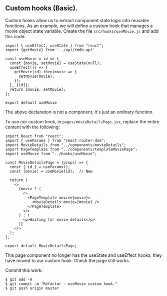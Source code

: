 ## Custom hooks (Basic).

Custom hooks allow us to extract component state logic into reusable functions. As an example, we will define a custom hook that manages a movie object state variable. Create the file `src/hooks/useMovie.js` and add this code:

```
import { useEffect, useState } from "react";
import {getMovie} from '../api/tmdb-api'

const useMovie = id => {
  const [movie, setMovie] = useState(null);
  useEffect(() => {
    getMovie(id).then(movie => {
      setMovie(movie);
    });
  }, [id]);
  return [movie, setMovie];
};

export default useMovie
```
The above declaration is not a component, it's just an ordinary function.

To use our custom hook, in `pages/movieDetailsPage.jsx`, replace the entire content with the following:

```
import React from "react";
import { useParams } from "react-router-dom";
import MovieDetails from "../components/movieDetails";
import PageTemplate from "../components/templateMoviePage";
import useMovie from "../hooks/useMovie";

const MovieDetailsPage = (props) => {
  const { id } = useParams();
  const [movie] = useMovie(id);  // New

  return (
    <>
      {movie ? (
        <>
          <PageTemplate movie={movie}>
            <MovieDetails movie={movie} />
          </PageTemplate>
        </>
      ) : (
        <p>Waiting for movie details</p>
      )}
    </>
  );
};

export default MovieDetailsPage;
```

This page component no longer has the useState and useEffect hooks; they have moved to our custom hook. Check the page still works.

Commit this work:

```
$ git add -A
$ git commit -m "Refactor - useMovie custom hook."
$ git push origin master
```
